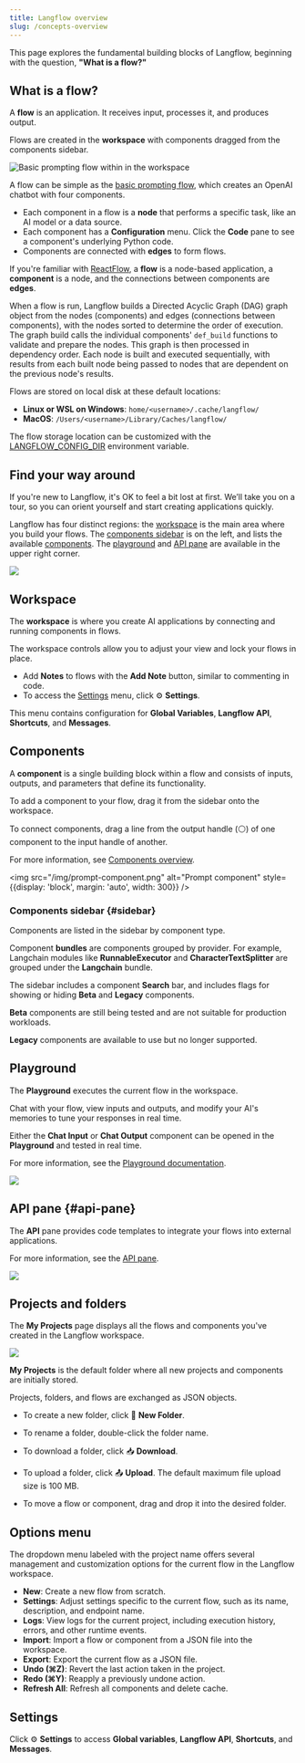 ```yaml
---
title: Langflow overview
slug: /concepts-overview
---
```


This page explores the fundamental building blocks of Langflow, beginning with the question, **"What is a flow?"**

## What is a flow?

A **flow** is an application. It receives input, processes it, and produces output.

Flows are created in the **workspace** with components dragged from the components sidebar.

![Basic prompting flow within in the workspace](/img/workspace-basic-prompting.png)

A flow can be simple as the [basic prompting flow](/get-started-quickstart), which creates an OpenAI chatbot with four components.

* Each component in a flow is a **node** that performs a specific task, like an AI model or a data source.
* Each component has a **Configuration** menu. Click the **Code** pane to see a component's underlying Python code.
* Components are connected with **edges** to form flows.

If you're familiar with [ReactFlow](https://reactflow.dev/learn), a **flow** is a node-based application, a **component** is a node, and the connections between components are **edges**.

When a flow is run, Langflow builds a Directed Acyclic Graph (DAG) graph object from the nodes (components) and edges (connections between components), with the nodes sorted to determine the order of execution. The graph build calls the individual components' `def_build` functions to validate and prepare the nodes. This graph is then processed in dependency order. Each node is built and executed sequentially, with results from each built node being passed to nodes that are dependent on the previous node's results.

Flows are stored on local disk at these default locations:

* **Linux or WSL on Windows**: `home/<username>/.cache/langflow/`
* **MacOS**: `/Users/<username>/Library/Caches/langflow/`

The flow storage location can be customized with the [LANGFLOW_CONFIG_DIR](/environment-variables#LANGFLOW_CONFIG_DIR) environment variable.

## Find your way around

If you're new to Langflow, it's OK to feel a bit lost at first. We’ll take you on a tour, so you can orient yourself and start creating applications quickly.

Langflow has four distinct regions: the [workspace](#workspace) is the main area where you build your flows. The [components sidebar](#sidebar) is on the left, and lists the available [components](#components). The [playground](#playground) and [API pane](#api-pane) are available in the upper right corner.

![](/img/workspace.png)

## Workspace

The **workspace** is where you create AI applications by connecting and running components in flows.

The workspace controls allow you to adjust your view and lock your flows in place.

* Add **Notes** to flows with the **Add Note** button, similar to commenting in code.
* To access the [Settings](#settings) menu, click ⚙️ **Settings**.

This menu contains configuration for **Global Variables**, **Langflow API**, **Shortcuts**, and **Messages**.

## Components

A **component** is a single building block within a flow and consists of inputs, outputs, and parameters that define its functionality.

To add a component to your flow, drag it from the sidebar onto the workspace.

To connect components, drag a line from the output handle (⚪) of one component to the input handle of another.

For more information, see [Components overview](/concepts-components).


<img src="/img/prompt-component.png" alt="Prompt component" style={{display: 'block', margin: 'auto', width: 300}} />


### Components sidebar {#sidebar}

Components are listed in the sidebar by component type.

Component **bundles** are components grouped by provider. For example, Langchain modules like **RunnableExecutor** and **CharacterTextSplitter** are grouped under the **Langchain** bundle.

The sidebar includes a component **Search** bar, and includes flags for showing or hiding **Beta** and **Legacy** components.

**Beta** components are still being tested and are not suitable for production workloads.

**Legacy** components are available to use but no longer supported.

## Playground

The **Playground** executes the current flow in the workspace.

Chat with your flow, view inputs and outputs, and modify your AI's memories to tune your responses in real time.

Either the **Chat Input** or **Chat Output** component can be opened in the **Playground** and tested in real time.

For more information, see the [Playground documentation](/concepts-playground).

![](/img/playground.png)

## API pane {#api-pane}

The **API** pane provides code templates to integrate your flows into external applications.

For more information, see the [API pane](/concepts-api).

![](/img/api-pane.png)

## Projects and folders

The **My Projects** page displays all the flows and components you've created in the Langflow workspace.

![](/img/my-projects.png)

**My Projects** is the default folder where all new projects and components are initially stored.

Projects, folders, and flows are exchanged as JSON objects.

* To create a new folder, click 📁 **New Folder**.

* To rename a folder, double-click the folder name.

* To download a folder, click 📥 **Download**.

* To upload a folder, click 📤 **Upload**. The default maximum file upload size is 100 MB.

* To move a flow or component, drag and drop it into the desired folder.

## Options menu

The dropdown menu labeled with the project name offers several management and customization options for the current flow in the Langflow workspace.

* **New**: Create a new flow from scratch.
* **Settings**: Adjust settings specific to the current flow, such as its name, description, and endpoint name.
* **Logs**: View logs for the current project, including execution history, errors, and other runtime events.
* **Import**: Import a flow or component from a JSON file into the workspace.
* **Export**: Export the current flow as a JSON file.
* **Undo (⌘Z)**: Revert the last action taken in the project.
* **Redo (⌘Y)**: Reapply a previously undone action.
* **Refresh All**: Refresh all components and delete cache.

## Settings

Click ⚙️ **Settings** to access **Global variables**, **Langflow API**, **Shortcuts**, and **Messages**.



